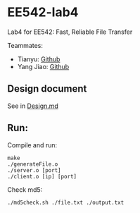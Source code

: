 # EE542-lab4

Lab4 for EE542: Fast, Reliable File Transfer

Teammates:

- Tianyu: [Github](https://github.com/tianyu0923)
- Yang Jiao: [Github](https://github.com/Young884)

## Design document
See in [Design.md](./Design.md)

## Run:
Compile and run:
```
make
./generateFile.o
./server.o [port]
./client.o [ip] [port]
```

Check md5:
```
./md5check.sh ./file.txt ./output.txt 
```